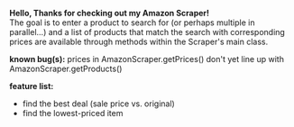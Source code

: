 **Hello, Thanks for checking out my Amazon Scraper!**  
The goal is to enter a product to search for (or perhaps multiple in parallel...) and a list of products 
that match the search with corresponding prices are available through methods within the Scraper's main class.  

**known bug(s):** prices in AmazonScraper.getPrices() don't yet line up with AmazonScraper.getProducts()  

**feature list:**  
- find the best deal (sale price vs. original)  
- find the lowest-priced item
